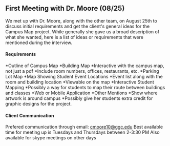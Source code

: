 ## First Meeting with Dr. Moore (08/25)

We met up with Dr. Moore, along with the other team, on August 25th to discuss initial requirements and get the client's general ideas for the Campus Map project. While generally she gave us a broad description of what she wanted, here is a list of ideas or requirements that were mentioned during the interview.

#### Requirements

*Outline of Campus Map
*Building Map
 *Interactive with the campus map, not just a pdf
 *Include room numbers, offices, restaurants, etc.
*Parking Lot Map
*Map Showing Student Event Locations
 *Event list along with the room and building location
 *Viewable on the map
*Interactive Student Mapping 
 *Possibly a way for students to map their route between buildings and classes
*Web or Mobile Application
*Other Mentions
 *Show where artwork is around campus
 *Possibly give her students extra credit for graphic designs for the project.

#### Client Communication

Prefered communication through email: cmoore10@ggc.edu
Best available time for meeting up is Tuesdays and Thursdays between 2-3:30 PM
Also available for skype meetings on other days




